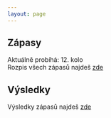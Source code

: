```yaml
---
layout: page
---
```


## Zápasy
Aktuálně probíhá: 12. kolo <br>
Rozpis všech zápasů najdeš [zde](/zapasy)

## Výsledky

Výsledky zápasů najdeš [zde](/vysledky)